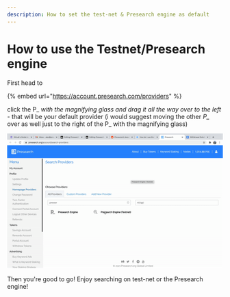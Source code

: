 ```yaml
---
description: How to set the test-net & Presearch engine as default
---
```


# How to use the Testnet/Presearch engine

First head to&#x20;

{% embed url="https://account.presearch.com/providers" %}

click the P\_ _with the magnifying glass and drag it all the way over to the left -_ that will be your default provider (i would suggest moving the other _P\__ over as well just to the right of the P\_ with the magnifying glass)

![](<../../.gitbook/assets/ezgif.com-gif-maker (8).gif>)

Then you're good to go! Enjoy searching on test-net or the Presearch engine!
